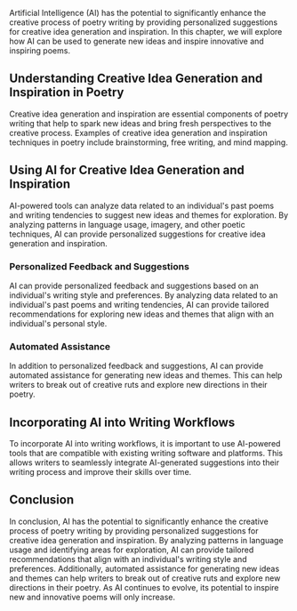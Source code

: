 
Artificial Intelligence (AI) has the potential to significantly enhance the creative process of poetry writing by providing personalized suggestions for creative idea generation and inspiration. In this chapter, we will explore how AI can be used to generate new ideas and inspire innovative and inspiring poems.

Understanding Creative Idea Generation and Inspiration in Poetry
----------------------------------------------------------------

Creative idea generation and inspiration are essential components of poetry writing that help to spark new ideas and bring fresh perspectives to the creative process. Examples of creative idea generation and inspiration techniques in poetry include brainstorming, free writing, and mind mapping.

Using AI for Creative Idea Generation and Inspiration
-----------------------------------------------------

AI-powered tools can analyze data related to an individual's past poems and writing tendencies to suggest new ideas and themes for exploration. By analyzing patterns in language usage, imagery, and other poetic techniques, AI can provide personalized suggestions for creative idea generation and inspiration.

### Personalized Feedback and Suggestions

AI can provide personalized feedback and suggestions based on an individual's writing style and preferences. By analyzing data related to an individual's past poems and writing tendencies, AI can provide tailored recommendations for exploring new ideas and themes that align with an individual's personal style.

### Automated Assistance

In addition to personalized feedback and suggestions, AI can provide automated assistance for generating new ideas and themes. This can help writers to break out of creative ruts and explore new directions in their poetry.

Incorporating AI into Writing Workflows
---------------------------------------

To incorporate AI into writing workflows, it is important to use AI-powered tools that are compatible with existing writing software and platforms. This allows writers to seamlessly integrate AI-generated suggestions into their writing process and improve their skills over time.

Conclusion
----------

In conclusion, AI has the potential to significantly enhance the creative process of poetry writing by providing personalized suggestions for creative idea generation and inspiration. By analyzing patterns in language usage and identifying areas for exploration, AI can provide tailored recommendations that align with an individual's writing style and preferences. Additionally, automated assistance for generating new ideas and themes can help writers to break out of creative ruts and explore new directions in their poetry. As AI continues to evolve, its potential to inspire new and innovative poems will only increase.
